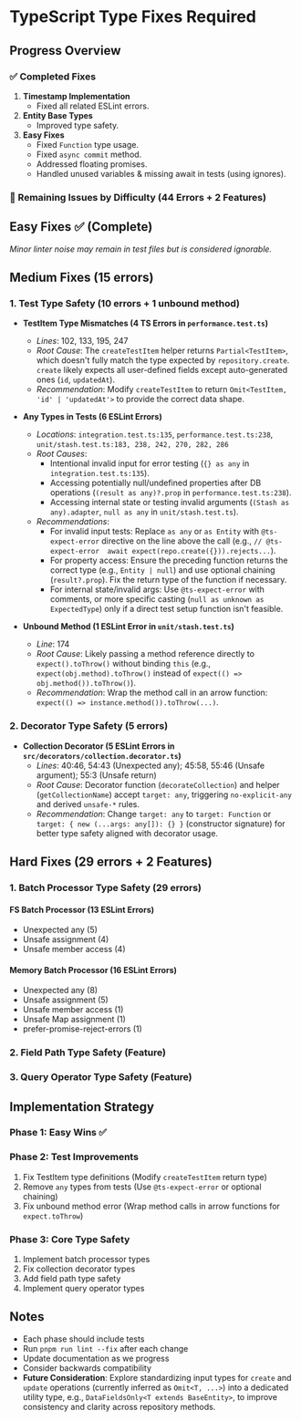 # TypeScript Type Fixes Required

## Progress Overview

### ✅ Completed Fixes
1. **Timestamp Implementation**
   - Fixed all related ESLint errors.
2. **Entity Base Types**
   - Improved type safety.
3. **Easy Fixes**
   - Fixed `Function` type usage.
   - Fixed `async commit` method.
   - Addressed floating promises.
   - Handled unused variables & missing await in tests (using ignores).

### 🚧 Remaining Issues by Difficulty (44 Errors + 2 Features)

## Easy Fixes ✅ (Complete)
*Minor linter noise may remain in test files but is considered ignorable.*

## Medium Fixes (15 errors)

### 1. Test Type Safety (10 errors + 1 unbound method)

- **TestItem Type Mismatches (4 TS Errors in `performance.test.ts`)**
  - *Lines*: 102, 133, 195, 247
  - *Root Cause*: The `createTestItem` helper returns `Partial<TestItem>`, which doesn't fully match the type expected by `repository.create`. `create` likely expects all user-defined fields except auto-generated ones (`id`, `updatedAt`).
  - *Recommendation*: Modify `createTestItem` to return `Omit<TestItem, 'id' | 'updatedAt'>` to provide the correct data shape.

- **Any Types in Tests (6 ESLint Errors)**
  - *Locations*: `integration.test.ts:135`, `performance.test.ts:238`, `unit/stash.test.ts:183, 238, 242, 270, 282, 286`
  - *Root Causes*:
    - Intentional invalid input for error testing (`{} as any` in `integration.test.ts:135`).
    - Accessing potentially null/undefined properties after DB operations (`(result as any)?.prop` in `performance.test.ts:238`).
    - Accessing internal state or testing invalid arguments (`(Stash as any).adapter`, `null as any` in `unit/stash.test.ts`).
  - *Recommendations*:
    - For invalid input tests: Replace `as any` or `as Entity` with `@ts-expect-error` directive on the line above the call (e.g., `// @ts-expect-error 
 await expect(repo.create({})).rejects...`).
    - For property access: Ensure the preceding function returns the correct type (e.g., `Entity | null`) and use optional chaining (`result?.prop`). Fix the return type of the function if necessary.
    - For internal state/invalid args: Use `@ts-expect-error` with comments, or more specific casting (`null as unknown as ExpectedType`) only if a direct test setup function isn't feasible.

- **Unbound Method (1 ESLint Error in `unit/stash.test.ts`)**
  - *Line*: 174
  - *Root Cause*: Likely passing a method reference directly to `expect().toThrow()` without binding `this` (e.g., `expect(obj.method).toThrow()` instead of `expect(() => obj.method()).toThrow()`).
  - *Recommendation*: Wrap the method call in an arrow function: `expect(() => instance.method()).toThrow(...)`.

### 2. Decorator Type Safety (5 errors)

- **Collection Decorator (5 ESLint Errors in `src/decorators/collection.decorator.ts`)**
  - *Lines*: 40:46, 54:43 (Unexpected any); 45:58, 55:46 (Unsafe argument); 55:3 (Unsafe return)
  - *Root Cause*: Decorator function (`decorateCollection`) and helper (`getCollectionName`) accept `target: any`, triggering `no-explicit-any` and derived `unsafe-*` rules.
  - *Recommendation*: Change `target: any` to `target: Function` or `target: { new (...args: any[]): {} }` (constructor signature) for better type safety aligned with decorator usage.

## Hard Fixes (29 errors + 2 Features)

### 1. Batch Processor Type Safety (29 errors)

#### FS Batch Processor (13 ESLint Errors)
- Unexpected any (5)
- Unsafe assignment (4)
- Unsafe member access (4)

#### Memory Batch Processor (16 ESLint Errors)
- Unexpected any (8)
- Unsafe assignment (5)
- Unsafe member access (1)
- Unsafe Map assignment (1)
- prefer-promise-reject-errors (1)

### 2. Field Path Type Safety (Feature)
### 3. Query Operator Type Safety (Feature)

## Implementation Strategy

### Phase 1: Easy Wins ✅

### Phase 2: Test Improvements
1. Fix TestItem type definitions (Modify `createTestItem` return type)
2. Remove `any` types from tests (Use `@ts-expect-error` or optional chaining)
3. Fix unbound method error (Wrap method calls in arrow functions for `expect.toThrow`)

### Phase 3: Core Type Safety
1. Implement batch processor types
2. Fix collection decorator types
3. Add field path type safety
4. Implement query operator types

## Notes
- Each phase should include tests
- Run `pnpm run lint --fix` after each change
- Update documentation as we progress
- Consider backwards compatibility
- **Future Consideration**: Explore standardizing input types for `create` and `update` operations (currently inferred as `Omit<T, ...>`) into a dedicated utility type, e.g., `DataFieldsOnly<T extends BaseEntity>`, to improve consistency and clarity across repository methods. 